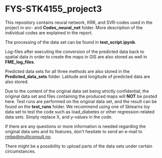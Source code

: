 # FYS-STK4155_project3

This repository contains neural network, KRR, and SVR-codes used in the project in src- and <strong>Codes_neural_net</strong> folder.
More description of the individual codes are explained in the report.

The processing of the data set can be found in <strong>test_script.ipynb</strong>.

Log-files after executing the conversion of the predicted data back to spatial data in order to create the maps in
GIS are also stored as well in <strong>FME_log_files</strong>.

Predicted data sets for all three methods are also stored in the <strong>Predicted_data_sets</strong> folder. Latitude and longitude
of predicted data are also stored.

Due to the content of the original data set being strictly confidential, the original data set and files containing the produced maps will 
<strong>NOT</strong> be posted here. Test runs are performed on the original data set, and the result can be found on
the <strong>test_runs</strong> folder. We recommend using one of Sklearns toy data set to test the code such as
load_diabetes or other regression-related data sets. Simply replace X, and y-values in the code. 

If there are any questions or more information is needed regarding the original data sets and its features, don't hesitate to send
an e-mail to rmbp@multiconsult.no.

There might be a possibility to upload parts of the data sets under certain circumstances.

